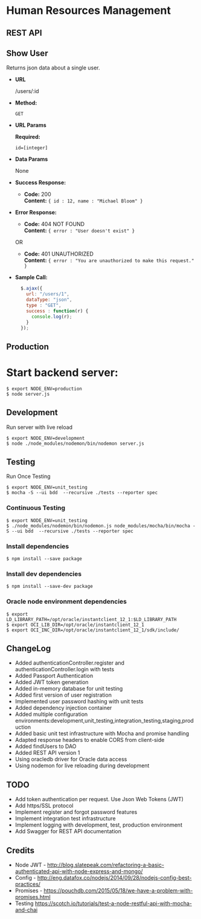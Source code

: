 # Human Resources Management

## REST API

**Show User**
----
  Returns json data about a single user.

* **URL**

  /users/:id

* **Method:**

  `GET`
  
*  **URL Params**

   **Required:**
 
   `id=[integer]`

* **Data Params**

  None

* **Success Response:**

  * **Code:** 200 <br />
    **Content:** `{ id : 12, name : "Michael Bloom" }`
 
* **Error Response:**

  * **Code:** 404 NOT FOUND <br />
    **Content:** `{ error : "User doesn't exist" }`

  OR

  * **Code:** 401 UNAUTHORIZED <br />
    **Content:** `{ error : "You are unauthorized to make this request." }`

* **Sample Call:**

  ```javascript
    $.ajax({
      url: "/users/1",
      dataType: "json",
      type : "GET",
      success : function(r) {
        console.log(r);
      }
    });
  ```


## Production

# Start backend server:

```
$ export NODE_ENV=production
$ node server.js
```

## Development

Run server with live reload
```
$ export NODE_ENV=development
$ node ./node_modules/nodemon/bin/nodemon server.js

```


## Testing

Run Once Testing
```
$ export NODE_ENV=unit_testing
$ mocha -S --ui bdd  --recursive ./tests --reporter spec
```

### Continuous Testing
```
$ export NODE_ENV=unit_testing
$ ./node_modules/nodemon/bin/nodemon.js node_modules/mocha/bin/mocha -S --ui bdd  --recursive ./tests --reporter spec
```


### Install dependencies
```
$ npm install --save package
```


### Install dev dependencies
```
$ npm install --save-dev package
```

### Oracle node environment dependencies
```
$ export LD_LIBRARY_PATH=/opt/oracle/instantclient_12_1:$LD_LIBRARY_PATH
$ export OCI_LIB_DIR=/opt/oracle/instantclient_12_1
$ export OCI_INC_DIR=/opt/oracle/instantclient_12_1/sdk/include/

```


## ChangeLog

 - Added authenticationController.register and authenticationController.login with tests
 - Added Passport Authentication
 - Added JWT token generation
 - Added in-memory database for unit testing
 - Added first version of user registration
 - Implemented user password hashing with unit tests
 - Added dependency injection container
 - Added multiple configuration  environments:development,unit_testing,integration_testing,staging,production
 - Added basic unit test infrastructure with Mocha and promise handling
 - Adapted response headers to enable CORS from client-side
 - Added findUsers to DAO
 - Added REST API version 1
 - Using oracledb driver for Oracle data access
 - Using nodemon for live reloading during development
 
 
## TODO
 
  - Add token authentication per request. Use Json Web Tokens (JWT)
  - Add https/SSL protocol
  - Implement register and forgot password features
  - Implement integration test infrastructure
  - Implement logging with development, test, production environment
  - Add Swagger for REST API documentation
  
  
## Credits
  
  - Node JWT - http://blog.slatepeak.com/refactoring-a-basic-authenticated-api-with-node-express-and-mongo/
  - Config - http://eng.datafox.co/nodejs/2014/09/28/nodejs-config-best-practices/
  - Promises - https://pouchdb.com/2015/05/18/we-have-a-problem-with-promises.html
  - Testing https://scotch.io/tutorials/test-a-node-restful-api-with-mocha-and-chai
  